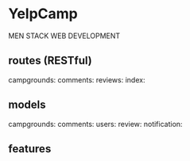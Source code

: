 # YelpCamp
MEN STACK WEB DEVELOPMENT

## routes (RESTful)
campgrounds: 
comments:
reviews:
index:

## models
campgrounds:
comments:
users:
review:
notification:

## features
